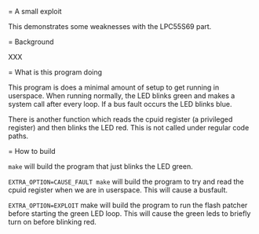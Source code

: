 = A small exploit

This demonstrates some weaknesses with the LPC55S69 part.

= Background

XXX

= What is this program doing

This program is does a minimal amount of setup to get running in userspace.
When running normally, the LED blinks green and makes a system call after
every loop. If a bus fault occurs the LED blinks blue.

There is another function which reads the cpuid register (a privileged
register) and then blinks the LED red. This is not called under regular
code paths.

= How to build

`make` will build the program that just blinks the LED green.

`EXTRA_OPTION=CAUSE_FAULT make` will build the program to try and read the
cpuid register when we are in userspace. This will cause a busfault.

`EXTRA_OPTION=EXPLOIT` make will build the program to run the flash patcher
before starting the green LED loop. This will cause the green leds to
briefly turn on before blinking red.
